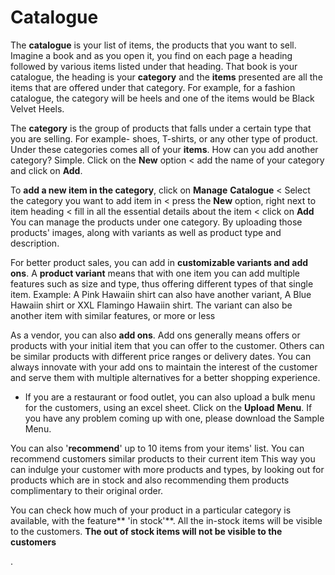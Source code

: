 # Catalogue

 The **catalogue** is your list of items, the products that you want to sell. Imagine a book and as you open it, you find on each page a heading followed by various items listed under that heading. That book is your catalogue, the heading is your **category** and the **items** presented are all the items that are offered under that category. For example, for a fashion catalogue, the category will be heels and one of the items would be Black Velvet Heels. 

The **category** is the group of products that falls under a certain type that you are selling. For example- shoes, T-shirts, or any other type of product. Under these categories comes all of your **items**. How can you add another category? Simple. Click on the **New** option < add the name of your category and click on **Add**.

To **add a new item in the category**, click on **Manage** **Catalogue** < Select the category you want to add item in < press the **New** option, right next to item heading < fill in all the essential details about the item < click on **Add** 
You can manage the products under one category. By uploading those products' images, along with variants as well as product type and description. 

For better product sales, you can add in **customizable variants and add ons**. A **product variant** means that with one item you can add multiple features such as size and type, thus offering different types of that single item. Example: A Pink Hawaiin shirt can also have another variant, A Blue Hawaiin shirt or XXL Flamingo Hawaiin shirt. The variant can also be another item with similar features, or more or less

As a vendor, you can also **add ons**. Add ons generally means offers or products with your initial item that you can offer to the customer. Others can be similar products with different price ranges or delivery dates. You can always innovate with your add ons to maintain the interest of the customer and serve them with multiple alternatives for a better shopping experience.
- If you are a restaurant or food outlet, you can also upload a bulk menu for the customers, using an excel sheet. Click on the **Upload** **Menu**. If you have any problem coming up with one, please download the Sample Menu.

You can also '**recommend**' up to 10 items from your items' list. You can recommend customers similar products to their current item  This way you can indulge your customer with more products and types, by looking out for products which are in stock and also recommending them products complimentary to their original order. 

You can check how much of your product in a particular category is available, with the feature** 'in stock'**. All the in-stock items will be visible to the customers. **The out of stock items will not be visible to the customers**

.

